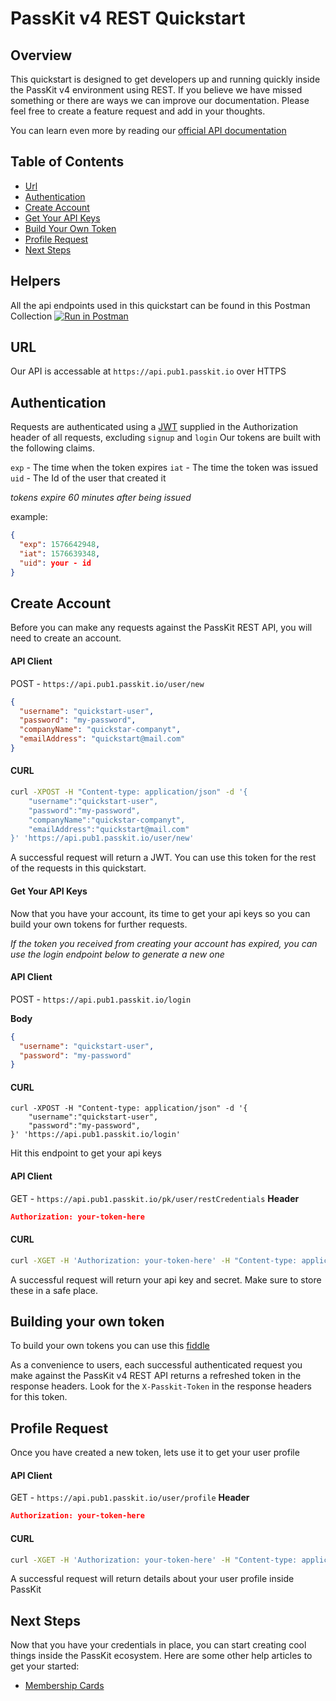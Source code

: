 # PassKit v4 REST Quickstart

## Overview

This quickstart is designed to get developers up and running quickly inside the PassKit v4 environment using REST.
If you believe we have missed something or there are ways we can improve our documentation. Please feel free to create a feature request and add in your thoughts.

You can learn even more by reading our [official API documentation](https://docs.passkit.io/)

## Table of Contents

- [Url](#url)
- [Authentication](#authenticaiton)
- [Create Account](#create-account)
- [Get Your API Keys](#get-your-api-keys)
- [Build Your Own Token](#build-your-own-token)
- [Profile Request](#profile-request)
- [Next Steps](#next-steps)

## Helpers

All the api endpoints used in this quickstart can be found in this Postman Collection
[![Run in Postman](https://run.pstmn.io/button.svg)](https://app.getpostman.com/run-collection/d72de46405be48eb164b)

## URL

Our API is accessable at `https://api.pub1.passkit.io` over HTTPS

## Authentication

Requests are authenticated using a [JWT](https://auth0.com/learn/json-web-tokens) supplied in the Authorization header of all requests, excluding `signup` and `login`
Our tokens are built with the following claims.

`exp` - The time when the token expires
`iat` - The time the token was issued
`uid` - The Id of the user that created it

_tokens expire 60 minutes after being issued_

example:

```json
{
  "exp": 1576642948,
  "iat": 1576639348,
  "uid": your - id
}
```

## Create Account

Before you can make any requests against the PassKit REST API, you will need to create an account.

#### API Client

POST - `https://api.pub1.passkit.io/user/new`

```json
{
  "username": "quickstart-user",
  "password": "my-password",
  "companyName": "quickstar-companyt",
  "emailAddress": "quickstart@mail.com"
}
```

#### CURL

```sh
curl -XPOST -H "Content-type: application/json" -d '{
	"username":"quickstart-user",
	"password":"my-password",
	"companyName":"quickstar-companyt",
	"emailAddress":"quickstart@mail.com"
}' 'https://api.pub1.passkit.io/user/new'
```

A successful request will return a JWT. You can use this token for the rest of the requests in this quickstart.

#### Get Your API Keys

Now that you have your account, its time to get your api keys so you can build your own tokens for further requests.

_If the token you received from creating your account has expired, you can use the login endpoint below to generate a new one_

#### API Client

POST - `https://api.pub1.passkit.io/login`

**Body**

```json
{
  "username": "quickstart-user",
  "password": "my-password"
}
```

#### CURL

```
curl -XPOST -H "Content-type: application/json" -d '{
	"username":"quickstart-user",
	"password":"my-password",
}' 'https://api.pub1.passkit.io/login'
```

Hit this endpoint to get your api keys

#### API Client

GET - `https://api.pub1.passkit.io/pk/user/restCredentials`
**Header**

```json
Authorization: your-token-here
```

#### CURL

```sh
curl -XGET -H 'Authorization: your-token-here' -H "Content-type: application/json" 'https://api.pub1.passkit.io/pk/user/restCredentials'
```

A successful request will return your api key and secret. Make sure to store these in a safe place.

## Building your own token

To build your own tokens you can use this [fiddle](https://jsfiddle.net/pkosterman/5Lagqyj7/)

As a convenience to users, each successful authenticated request you make against the PassKit v4 REST API returns a refreshed token in the response headers. Look for the `X-Passkit-Token` in the response headers for this token.

## Profile Request

Once you have created a new token, lets use it to get your user profile

#### API Client

GET - `https://api.pub1.passkit.io/user/profile`
**Header**

```json
Authorization: your-token-here
```

#### CURL

```sh
curl -XGET -H 'Authorization: your-token-here' -H "Content-type: application/json" 'https://api.pub1.passkit.io/user/profile'
```

A successful request will return details about your user profile inside PassKit

## Next Steps

Now that you have your credentials in place, you can start creating cool things inside the PassKit ecosystem.
Here are some other help articles to get your started:

- [Membership Cards](link)

